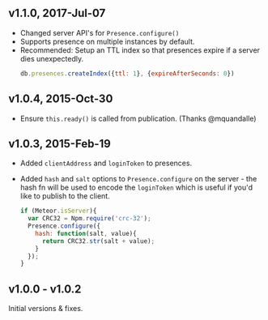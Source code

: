 ## v1.1.0, 2017-Jul-07

 * Changed server API's for `Presence.configure()`
 * Supports presence on multiple instances by default.
 * Recommended: Setup an TTL index so that presences expire if a server dies unexpectedly.
    ```js
    db.presences.createIndex({ttl: 1}, {expireAfterSeconds: 0})
    ```

## v1.0.4, 2015-Oct-30

 * Ensure `this.ready()` is called from publication. (Thanks @mquandalle)

## v1.0.3, 2015-Feb-19

 * Added `clientAddress` and `loginToken` to presences.
 * Added `hash` and `salt` options to `Presence.configure` on the server - the hash fn will be used to
   encode the `loginToken` which is useful if you'd like to publish to the client.

   ```js
   if (Meteor.isServer){
     var CRC32 = Npm.require('crc-32');
     Presence.configure({
       hash: function(salt, value){
         return CRC32.str(salt + value);
       }
     });
   }
   ```

## v1.0.0 - v1.0.2

Initial versions & fixes.
